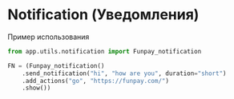 # Notification (Уведомления)
Пример использования
```python
from app.utils.notification import Funpay_notification

FN = (Funpay_notification()
    .send_notification("hi", "how are you", duration="short")
    .add_actions("go", "https://funpay.com/")
    .show())
```
